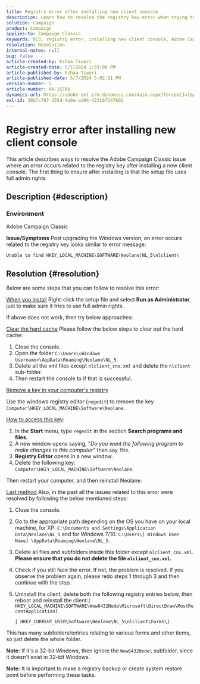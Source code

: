 ```yaml
---
title: Registry error after installing new client console
description: Learn how to resolve the registry key error when trying to install a new client console in Campaign Classic.
solution: Campaign
product: Campaign
applies-to: Campaign Classic
keywords: KCS, registry error, installing new client console, Adobe Campaign Classic, troubleshooting, clear cache, regedit, registry key
resolution: Resolution
internal-notes: null
bug: false
article-created-by: Eshaa Tiwari
article-created-date: 5/7/2024 1:59:00 PM
article-published-by: Eshaa Tiwari
article-published-date: 5/7/2024 5:02:51 PM
version-number: 5
article-number: KA-15766
dynamics-url: https://adobe-ent.crm.dynamics.com/main.aspx?forceUCI=1&pagetype=entityrecord&etn=knowledgearticle&id=f984b8ed-790c-ef11-9f8a-6045bd006793
exl-id: 38b7c767-d55d-4a9a-ad94-42316f547602
---
```

# Registry error after installing new client console


This article describes ways to resolve the Adobe Campaign Classic issue where an error occurs related to the registry key after installing a new client console. The first thing to ensure after installing is that the setup file uses full admin rights

## Description {#description}


### Environment

Adobe Campaign Classic

<b>Issue/Symptoms</b>
 Post upgrading the Windows version, an error occurs related to the registry key looks similar to error message:


```
Unable to find HKEY_LOCAL_MACHINE\SOFTWARE\Neolane|NL_5\nlclient\
```



## Resolution {#resolution}


Below are some steps that you can follow to resolve this error:

<u>When you install</u>
Right-click the setup file and select <b>Run as Administrator</b>, just to make sure it tries to use full admin rights.

If above does not work, then try below approaches:

<u>Clear the hard cache</u>
Please follow the below steps to clear out the hard cache:

1. Close the console.
2. Open the folder `C:\Users\<Windows Username>\AppData\Roaming\Neolane\NL_5`.
3. Delete all the xml files except `nlclient_cnx.xml` and delete the `nlclient` sub-folder.
4. Then restart the console to if that is successful.


<u>Remove a key in your computer's registry</u>

Use the windows registry editor (`regedit`) to remove the key `Computer\HKEY_LOCAL_MACHINE\Software\Neolane`.

<u>How to access this key</u>:

1. In the <b>Start</b> menu, type `regedit` in the section <b>Search programs and files</b>.
2. A new window opens saying, "*Do you want the following program to make changes to this computer*" then say *Yes*.
3. <b>Registry Editor</b> opens in a new window.
4. Delete the following key: `Computer\HKEY_LOCAL_MACHINE\Software\Neolane`.


Then restart your computer, and then reinstall Neolane.

<u>Last method</u>
Also, in the past all the issues related to this error were resolved by following the below mentioned steps:

1. Close the console.
2. Go to the appropriate path depending on the OS you have on your local machine, for XP: `C:\Documents and Settings\Application Data\Neolane\NL_5` and for Windows 7/10: `C:\Users\[ Windows User Name] \AppData\Roaming\Neolane\NL_5`.
3. Delete all files and subfolders inside this folder except `nlclient_cnx.xml`. <b>Please ensure that you do not delete the file `nlclient_cnx.xml`.</b>
4. Check if you still face the error. If not, the problem is resolved. If you observe the problem again, please redo steps 1 through 3 and then continue with the step.
5. Uninstall the client, delete both the following registry entries below, then reboot and reinstall the client:`[ HKEY_LOCAL_MACHINE\SOFTWARE\Wow6432Node\Microsoft\DirectDraw\MostRecentApplication]`

    `[ HKEY_CURRENT_USER\Software\Neolane\NL_5\nlclient\Forms\]`


This has many subfolders/entries relating to various forms and other items, so just delete the whole folder.

<b>Note:</b> If it's a 32-bit Windows, then ignore the `Wow6432Node\` subfolder, since it doesn't exist in 32-bit Windows.

<b>Note:</b> It is important to make a registry backup or create system restore point before performing these tasks.
